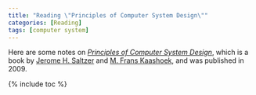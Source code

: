```yaml
---
title: "Reading \"Principles of Computer System Design\""
categories: [Reading]
tags: [computer system]
---
```


Here are some notes on *[Principles of Computer System Design](https://www.amazon.com/Principles-Computer-System-Design-Introduction/dp/0123749573)*, which is a book by [Jerome H. Saltzer](http://web.mit.edu/Saltzer/www/home.html) and [M. Frans Kaashoek](https://pdos.csail.mit.edu/~kaashoek/), and was published in 2009.

{% include toc %}

